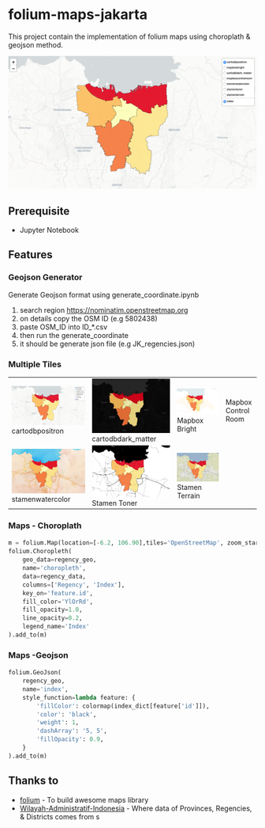 # folium-maps-jakarta
This project contain the implementation of folium maps using choroplath & geojson method.

![jakarta-map.png](./assets/jakarta-map.png)

## Prerequisite

* Jupyter Notebook


## Features 

### Geojson Generator
Generate Geojson format using generate_coordinate.ipynb

1. search region https://nominatim.openstreetmap.org
2. on details copy the OSM ID (e.g 5802438)
3. paste OSM_ID into ID_*.csv
4. then run the generate_coordinate
5. it should be generate json file (e.g JK_regencies.json)

### Multiple Tiles

|   |   |   |   |
|---|---|---|---|
| ![cartodbpositron](./assets/jakarta-map.png)cartodbpositron | ![cartodbdark_matter](./assets/jakarta-cartodbdark_matter.png)cartodbdark_matter  | ![Mapbox_Bright](./assets/jakarta-Mapbox-bright.png) Mapbox Bright  | Mapbox Control Room  |
| ![jakarta-stamenwatercolor.png](./assets/jakarta-stamenwatercolor.png) stamenwatercolor  | ![Stamen Toner](./assets/jakarta-stamentoner.png) Stamen Toner | ![Stamen Terrain](./assets/jakarta-stammenterrrain.png) Stamen Terrain |   |



### Maps - Choroplath

``` python
m = folium.Map(location=[-6.2, 106.90],tiles='OpenStreetMap', zoom_start=11)
folium.Choropleth(
    geo_data=regency_geo,
    name='choropleth',
    data=regency_data,
    columns=['Regency', 'Index'],
    key_on='feature.id',
    fill_color='YlOrRd',
    fill_opacity=1.0,
    line_opacity=0.2,
    legend_name='Index'
).add_to(m)
```

### Maps -Geojson

``` python
folium.GeoJson(
    regency_geo,
    name='index',
    style_function=lambda feature: {
        'fillColor': colormap(index_dict[feature['id']]),
        'color': 'black',
        'weight': 1,
        'dashArray': '5, 5',
        'fillOpacity': 0.9,
    }
).add_to(m)
```


## Thanks to
* [folium](https://github.com/python-visualization/folium) - To build awesome maps library
* [Wilayah-Administratif-Indonesia](https://github.com/edwardsamuel/Wilayah-Administratif-Indonesia) - Where data of Provinces, Regencies, & Districts comes from
s